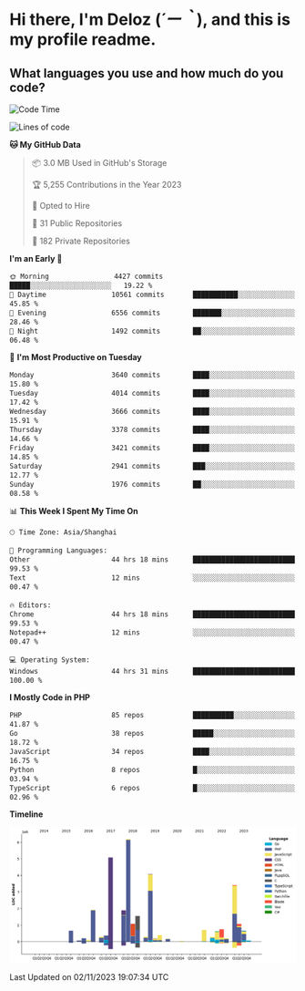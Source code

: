 # **Hi there, I'm Deloz (*´ー｀*), and this is my profile readme.**

## **What languages you use and how much do you code?**

<!--START_SECTION:waka-->
![Code Time](http://img.shields.io/badge/Code%20Time-2%2C703%20hrs%2037%20mins-blue)

![Lines of code](https://img.shields.io/badge/From%20Hello%20World%20I%27ve%20Written-32.1%20million%20lines%20of%20code-blue)

**🐱 My GitHub Data** 

> 📦 3.0 MB Used in GitHub's Storage 
 > 
> 🏆 5,255 Contributions in the Year 2023
 > 
> 💼 Opted to Hire
 > 
> 📜 31 Public Repositories 
 > 
> 🔑 182 Private Repositories 
 > 
**I'm an Early 🐤** 

```text
🌞 Morning                4427 commits        █████░░░░░░░░░░░░░░░░░░░░   19.22 % 
🌆 Daytime                10561 commits       ███████████░░░░░░░░░░░░░░   45.85 % 
🌃 Evening                6556 commits        ███████░░░░░░░░░░░░░░░░░░   28.46 % 
🌙 Night                  1492 commits        ██░░░░░░░░░░░░░░░░░░░░░░░   06.48 % 
```
📅 **I'm Most Productive on Tuesday** 

```text
Monday                   3640 commits        ████░░░░░░░░░░░░░░░░░░░░░   15.80 % 
Tuesday                  4014 commits        ████░░░░░░░░░░░░░░░░░░░░░   17.42 % 
Wednesday                3666 commits        ████░░░░░░░░░░░░░░░░░░░░░   15.91 % 
Thursday                 3378 commits        ████░░░░░░░░░░░░░░░░░░░░░   14.66 % 
Friday                   3421 commits        ████░░░░░░░░░░░░░░░░░░░░░   14.85 % 
Saturday                 2941 commits        ███░░░░░░░░░░░░░░░░░░░░░░   12.77 % 
Sunday                   1976 commits        ██░░░░░░░░░░░░░░░░░░░░░░░   08.58 % 
```


📊 **This Week I Spent My Time On** 

```text
🕑︎ Time Zone: Asia/Shanghai

💬 Programming Languages: 
Other                    44 hrs 18 mins      █████████████████████████   99.53 % 
Text                     12 mins             ░░░░░░░░░░░░░░░░░░░░░░░░░   00.47 % 

🔥 Editors: 
Chrome                   44 hrs 18 mins      █████████████████████████   99.53 % 
Notepad++                12 mins             ░░░░░░░░░░░░░░░░░░░░░░░░░   00.47 % 

💻 Operating System: 
Windows                  44 hrs 31 mins      █████████████████████████   100.00 % 
```

**I Mostly Code in PHP** 

```text
PHP                      85 repos            ██████████░░░░░░░░░░░░░░░   41.87 % 
Go                       38 repos            █████░░░░░░░░░░░░░░░░░░░░   18.72 % 
JavaScript               34 repos            ████░░░░░░░░░░░░░░░░░░░░░   16.75 % 
Python                   8 repos             █░░░░░░░░░░░░░░░░░░░░░░░░   03.94 % 
TypeScript               6 repos             █░░░░░░░░░░░░░░░░░░░░░░░░   02.96 % 
```



**Timeline**

![Lines of Code chart](https://raw.githubusercontent.com/deloz/deloz/main/assets/bar_graph.png)


 Last Updated on 02/11/2023 19:07:34 UTC
<!--END_SECTION:waka-->
